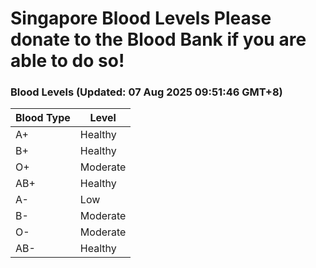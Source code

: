 Singapore Blood Levels
 Please donate to the Blood Bank if you are able to do so!
================================================================================================================================

### Blood Levels (Updated: 07 Aug 2025 09:51:46 GMT+8)
| Blood Type | Level     |
|------------|-----------|
| A+     | Healthy |
| B+     | Healthy |
| O+     | Moderate |
| AB+     | Healthy |
| A-     | Low |
| B-     | Moderate |
| O-     | Moderate |
| AB-     | Healthy |
